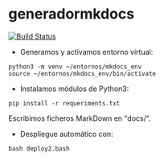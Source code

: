 # generadormkdocs

[![Build Status](https://travis-ci.org/jpcarmona/generadormkdocs.svg?branch=master)](https://travis-ci.org/jpcarmona/generadormkdocs)

* Generamos y activamos entorno virtual:
```
python3 -m venv ~/entornos/mkdocs_env
source ~/entornos/mkdocs_env/bin/activate
```

* Instalamos módulos de Python3:
```
pip install -r requeriments.txt
```

Escribimos ficheros MarkDown en "docs/".

* Despliegue automático con:
```
bash deploy2.bash
```
